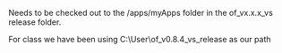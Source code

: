 Needs to be checked out to the /apps/myApps folder in the of_vx.x.x_vs release folder.

For class we have been using C:\User\of_v0.8.4_vs_release as our path